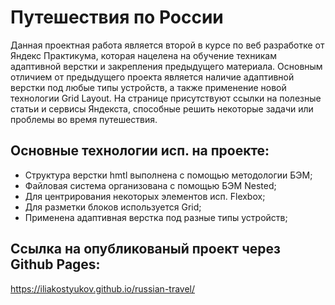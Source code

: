 # Путешествия по России
Данная проектная работа является второй в курсе по веб разработке от Яндекс Практикума, которая нацелена на обучение техникам адаптивной верстки и закрепления предыдущего материала.
Основным отличием от предыдущего проекта является наличие адаптивной верстки под любые типы устройств, а также применение новой технологии Grid Layout.
На странице присутствуют ссылки на полезные статьи и сервисы Яндекста, способные решить некоторые задачи или проблемы во время путешествия.
## Основные технологии исп. на проекте:
* Структура верстки hmtl выполнена с помощью методологии БЭМ;
* Файловая система организована с помощью БЭМ Nested;
* Для центрирования некоторых элементов исп. Flexbox;
* Для разметки блоков используется Grid;
* Применена адаптивная верстка под разные типы устройств;
## Ссылка на опубликованый проект через Github Pages:
https://iliakostyukov.github.io/russian-travel/
